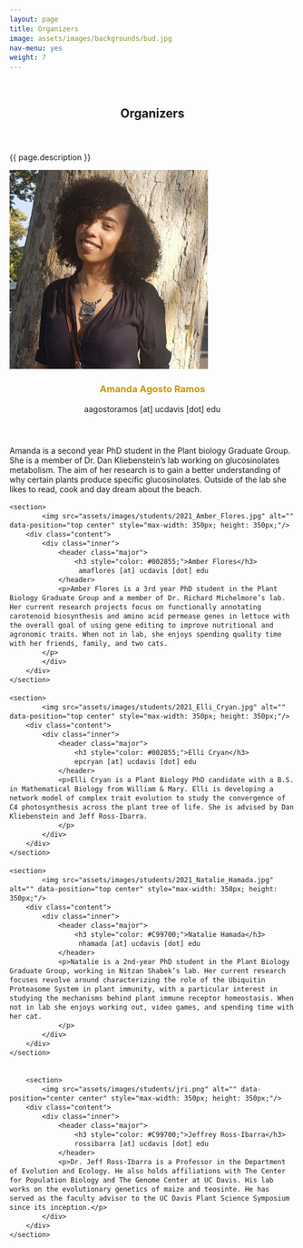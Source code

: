 ```yaml
---
layout: page
title: Organizers
image: assets/images/backgrounds/bud.jpg
nav-menu: yes
weight: 7
---
```


<!-- Banner -->
<!-- Note: The "styleN" class below should match that of the header element. -->
<section id="banner" class="style2">
	<div class="inner">
		<span class="image">
			<img src="{{ site.baseurl }}/{{ page.image }}" alt="" />
		</span>
		<header class="major">
			<h1>Organizers</h1>
		</header>
		<div class="content">
			<p>{{ page.description }}</p>
		</div>
	</div>
</section>

<!-- Main -->
<div id="main">

<!-- One -->
<section id="one">
	<div class="inner">
	</div>
</section>

<!-- Two -->
<section id="two" class="spotlights">
	<section>
			<img src="assets/images/students/2021_Amanda_Agosto_Ramos.jpg" alt="" data-position="top center" style="max-width: 350px; height: 350px;"/>
		<div class="content">
			<div class="inner">
				<header class="major">
					<h3 style="color: #C99700;">Amanda Agosto Ramos</h3>
                     aagostoramos [at] ucdavis [dot] edu
				</header>
				<p> Amanda is a second year PhD student in the Plant biology Graduate Group. She is a member of Dr. Dan Kliebenstein’s lab working on glucosinolates metabolism. The aim of her research is to gain a better understanding of why certain plants produce specific glucosinolates. Outside of the lab she likes to read, cook and day dream about the beach. 
                </p>
			</div>
		</div>
	</section>

	<section>
			<img src="assets/images/students/2021_Amber_Flores.jpg" alt="" data-position="top center" style="max-width: 350px; height: 350px;"/>
		<div class="content">
			<div class="inner">
				<header class="major">
                    <h3 style="color: #002855;">Amber Flores</h3>
                     amaflores [at] ucdavis [dot] edu
				</header>
				<p>Amber Flores is a 3rd year PhD student in the Plant Biology Graduate Group and a member of Dr. Richard Michelmore’s lab. Her current research projects focus on functionally annotating carotenoid biosynthesis and amino acid permease genes in lettuce with the overall goal of using gene editing to improve nutritional and agronomic traits. When not in lab, she enjoys spending quality time with her friends, family, and two cats. 
			</p>
			</div>
		</div>
	</section>

	<section>
			<img src="assets/images/students/2021_Elli_Cryan.jpg" alt="" data-position="top center" style="max-width: 350px; height: 350px;"/>
		<div class="content">
			<div class="inner">
				<header class="major">
					<h3 style="color: #002855;">Elli Cryan</h3>
                    epcryan [at] ucdavis [dot] edu
				</header>
				<p>Elli Cryan is a Plant Biology PhD candidate with a B.S. in Mathematical Biology from William & Mary. Elli is developing a network model of complex trait evolution to study the convergence of C4 photosynthesis across the plant tree of life. She is advised by Dan Kliebenstein and Jeff Ross-Ibarra. 
				</p>
			</div>
		</div>
	</section>

	<section>
			<img src="assets/images/students/2021_Natalie_Hamada.jpg" alt="" data-position="top center" style="max-width: 350px; height: 350px;"/>
		<div class="content">
			<div class="inner">
				<header class="major">
					<h3 style="color: #C99700;">Natalie Hamada</h3>
                     nhamada [at] ucdavis [dot] edu
				</header>
				<p>Natalie is a 2nd-year PhD student in the Plant Biology Graduate Group, working in Nitzan Shabek’s lab. Her current research focuses revolve around characterizing the role of the Ubiquitin Proteasome System in plant immunity, with a particular interest in studying the mechanisms behind plant immune receptor homeostasis. When not in lab she enjoys working out, video games, and spending time with her cat.
				</p>
			</div>
		</div>
	</section>	


		<section>
			<img src="assets/images/students/jri.png" alt="" data-position="center center" style="max-width: 350px; height: 350px;"/>
		<div class="content">
			<div class="inner">
				<header class="major">
					<h3 style="color: #C99700;">Jeffrey Ross-Ibarra</h3>
					rossibarra [at] ucdavis [dot] edu
				</header>
				<p>Dr. Jeff Ross-Ibarra is a Professor in the Department of Evolution and Ecology. He also holds affiliations with The Center for Population Biology and The Genome Center at UC Davis. His lab works on the evolutionary genetics of maize and teosinte. He has served as the faculty advisor to the UC Davis Plant Science Symposium since its inception.</p>
			</div>
		</div>
	</section>
